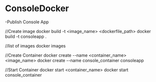 # ConsoleDocker

-Publish Console App

//Create image
docker build -t <image_name> <dockerfile_path>
docker build -t consoleapp .

//list of images
docker images

//Create Container
docker create --name <container_name> <image_name>
docker create --name console_container consoleapp

//Start Container
docker start <container_name>
docker start console_container

